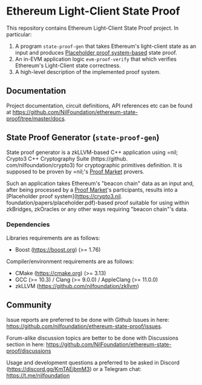 # Ethereum Light-Client State Proof

This repository contains Ethereum Light-Client State Proof project. In particular:

1. A program `state-proof-gen` that takes Ethereum's light-client state as an input and produces [Placeholder proof system-based](https://crypto3.nil.foundation/papers/placeholder.pdf) state proof. 
2. An in-EVM application logic `evm-proof-verify` that which verifies Ethereum's Light-Client state correctness.
3. A high-level description of the implemented proof system.

## Documentation

Project documentation, circuit definitions, API references etc can be found at https://github.com/NilFoundation/ethereum-state-proof/tree/master/docs.

## State Proof Generator (`state-proof-gen`)

State proof generator is a zkLLVM-based C++ application using =nil; Crypto3 C++ Cryptography Suite (https://github.
com/nilfoundation/crypto3) for cryptographic primitives definition. It is supposed to be proven by =nil;'s [Proof 
Market](https://proof.market) provers. 

Such an application takes Ethereum's "beacon chain" data as an input and, after being processed by a 
[Proof Market](https://proof.market)'s participants, results into a [Placeholder proof system](https://crypto3.nil.
foundation/papers/placeholder.pdf)-based proof suitable for using within zkBridges, zkOracles or any other ways 
requiring "beacon chain"'s data.

### Dependencies

Libraries requirements are as follows:
* Boost (https://boost.org) (>= 1.76)

Compiler/environment requirements are as follows:
* CMake (https://cmake.org) (>= 3.13)
* GCC (>= 10.3) / Clang (>= 9.0.0) / AppleClang (>= 11.0.0)
* zkLLVM (https://github.com/nilfoundation/zkllvm)

## Community

Issue reports are preferred to be done with Github Issues in here: https://github.com/nilfoundation/ethereum-state-proof/issues.

Forum-alike discussion topics are better to be done with Discussions section in here: https://github.com/NilFoundation/ethereum-state-proof/discussions

Usage and development questions a preferred to be asked in Discord (https://discord.gg/KmTAEjbmM3) or a Telegram chat: https://t.me/nilfoundation
